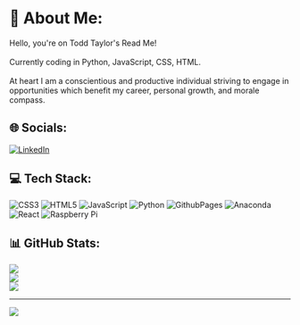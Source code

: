 # 💫 About Me:
Hello, you're on Todd Taylor's Read Me!<br><br>Currently coding in Python, JavaScript, CSS, HTML.<br><br>At heart I am a conscientious and productive individual striving to engage in opportunities which benefit my career, personal growth, and morale compass.


## 🌐 Socials:
[![LinkedIn](https://img.shields.io/badge/LinkedIn-%230077B5.svg?logo=linkedin&logoColor=white)](https://www.linkedin.com/in/todd-taylor-a8bba2220/) 

## 💻 Tech Stack:
![CSS3](https://img.shields.io/badge/css3-%231572B6.svg?style=for-the-badge&logo=css3&logoColor=white) ![HTML5](https://img.shields.io/badge/html5-%23E34F26.svg?style=for-the-badge&logo=html5&logoColor=white) ![JavaScript](https://img.shields.io/badge/javascript-%23323330.svg?style=for-the-badge&logo=javascript&logoColor=%23F7DF1E) ![Python](https://img.shields.io/badge/python-3670A0?style=for-the-badge&logo=python&logoColor=ffdd54) ![GithubPages](https://img.shields.io/badge/github%20pages-121013?style=for-the-badge&logo=github&logoColor=white) ![Anaconda](https://img.shields.io/badge/Anaconda-%2344A833.svg?style=for-the-badge&logo=anaconda&logoColor=white) ![React](https://img.shields.io/badge/react-%2320232a.svg?style=for-the-badge&logo=react&logoColor=%2361DAFB) ![Raspberry Pi](https://img.shields.io/badge/-RaspberryPi-C51A4A?style=for-the-badge&logo=Raspberry-Pi)
## 📊 GitHub Stats:
![](https://github-readme-stats.vercel.app/api?username=tt01924&theme=prussian&hide_border=false&include_all_commits=false&count_private=false)<br/>
![](https://github-readme-streak-stats.herokuapp.com/?user=tt01924&theme=prussian&hide_border=false)<br/>
![](https://github-readme-stats.vercel.app/api/top-langs/?username=tt01924&theme=prussian&hide_border=false&include_all_commits=false&count_private=false&layout=compact)

---
[![](https://visitcount.itsvg.in/api?id=tt01924&icon=0&color=0)](https://visitcount.itsvg.in)

<!-- Proudly created with GPRM ( https://gprm.itsvg.in ) -->

